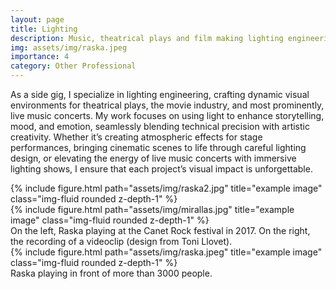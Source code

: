 ```yaml
---
layout: page
title: Lighting
description: Music, theatrical plays and film making lighting engineering.
img: assets/img/raska.jpeg
importance: 4
category: Other Professional
---
```


As a side gig, I specialize in lighting engineering, crafting dynamic visual environments for theatrical plays, the movie industry, and most prominently, live music concerts. My work focuses on using light to enhance storytelling, mood, and emotion, seamlessly blending technical precision with artistic creativity. Whether it’s creating atmospheric effects for stage performances, bringing cinematic scenes to life through careful lighting design, or elevating the energy of live music concerts with immersive lighting shows, I ensure that each project’s visual impact is unforgettable.

<!-- Every project has a beautiful feature showcase page.
It's easy to include images in a flexible 3-column grid format.
Make your photos 1/3, 2/3, or full width.

To give your project a background in the portfolio page, just add the img tag to the front matter like so: -->
<!-- 
    <!-- ---
    layout: page
    title: project
    description: a project with a background image
    img: /assets/img/12.jpg
    --- --> 

<div class="row">
    <div class="col-sm-5 mt-3 mt-md-0">
        {% include figure.html path="assets/img/raska2.jpg" title="example image" class="img-fluid rounded z-depth-1" %}
    </div>
    <div class="col-sm-7 mt-3 mt-md-0">
        {% include figure.html path="assets/img/mirallas.jpg" title="example image" class="img-fluid rounded z-depth-1" %}
    </div>
</div>
<div class="caption">
    On the left, Raska playing at the Canet Rock festival in 2017. On the right, the recording of a videoclip (design from Toni Llovet).
</div>
<div class="row">
    <div class="col-sm mt-3 mt-md-0">
        {% include figure.html path="assets/img/raska.jpeg" title="example image" class="img-fluid rounded z-depth-1" %}
    </div>
</div>
<div class="caption">
    Raska playing in front of more than 3000 people.
</div>

<!-- You can also put regular text between your rows of images.
Say you wanted to write a little bit about your project before you posted the rest of the images.
You describe how you toiled, sweated, *bled* for your project, and then... you reveal its glory in the next row of images. -->



<!-- 
The code is simple.
Just wrap your images with `<div class="col-sm">` and place them inside `<div class="row">` (read more about the <a href="https://getbootstrap.com/docs/4.4/layout/grid/">Bootstrap Grid</a> system).
To make images responsive, add `img-fluid` class to each; for rounded corners and shadows use `rounded` and `z-depth-1` classes.
Here's the code for the last row of images above: -->

<!-- {% raw %}
```html
<div class="row justify-content-sm-center">
    <div class="col-sm-8 mt-3 mt-md-0">
        {% include figure.html path="assets/img/6.jpg" title="example image" class="img-fluid rounded z-depth-1" %}
    </div>
    <div class="col-sm-4 mt-3 mt-md-0">
        {% include figure.html path="assets/img/11.jpg" title="example image" class="img-fluid rounded z-depth-1" %}
    </div>
</div>
```
{% endraw %} -->
